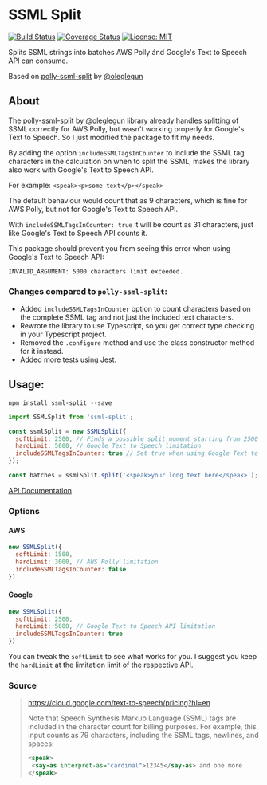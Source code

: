 # SSML Split
[![Build Status](https://img.shields.io/github/workflow/status/jvandenaardweg/ssml-split/Publish%20NPM%20Package)](https://github.com/jvandenaardweg/ssml-split/actions)
[![Coverage Status](https://coveralls.io/repos/github/jvandenaardweg/ssml-split/badge.svg?branch=master)](https://coveralls.io/github/jvandenaardweg/ssml-split?branch=master)
[![License: MIT](https://img.shields.io/badge/License-MIT-green.svg)](https://opensource.org/licenses/MIT)

Splits SSML strings into batches AWS Polly ánd Google's Text to Speech API can consume.

Based on [polly-ssml-split](https://github.com/oleglegun/polly-ssml-split) by [@oleglegun](https://github.com/oleglegun)

## About
The [polly-ssml-split](https://github.com/oleglegun/polly-ssml-split) by [@oleglegun](https://github.com/oleglegun) library already handles splitting of SSML correctly for AWS Polly, but wasn't working properly for Google's Text to Speech. So I just modified the package to fit my needs.

By adding the option `includeSSMLTagsInCounter` to include the SSML tag characters in the calculation on when to split the SSML, makes the library also work with Google's Text to Speech API.

For example:
`<speak><p>some text</p></speak>`

The default behaviour would count that as 9 characters, which is fine for AWS Polly, but not for Google's Text to Speech API.

With `includeSSMLTagsInCounter: true` it will be count as 31 characters, just like Google's Text to Speech API counts it.

This package should prevent you from seeing this error when using Google's Text to Speech API:

```
INVALID_ARGUMENT: 5000 characters limit exceeded.
```

### Changes compared to `polly-ssml-split`:
- Added `includeSSMLTagsInCounter` option to count characters based on the complete SSML tag and not just the included text characters.
- Rewrote the library to use Typescript, so you get correct type checking in your Typescript project.
- Removed the `.configure` method and use the class constructor method for it instead.
- Added more tests using Jest.

## Usage:
```
npm install ssml-split --save
```

```javascript
import SSMLSplit from 'ssml-split';

const ssmlSplit = new SSMLSplit({
  softLimit: 2500, // Finds a possible split moment starting from 2500 characters
  hardLimit: 5000, // Google Text to Speech limitation
  includeSSMLTagsInCounter: true // Set true when using Google Text to Speech API, set to false with AWS Polly
});

const batches = ssmlSplit.split('<speak>your long text here</speak>');
```

[API Documentation](https://github.com/jvandenaardweg/ssml-split/blob/master/API.md)

### Options
#### AWS
```javascript
new SSMLSplit({
  softLimit: 1500,
  hardLimit: 3000, // AWS Polly limitation
  includeSSMLTagsInCounter: false
})
```

#### Google
```javascript
new SSMLSplit({
  softLimit: 2500,
  hardLimit: 5000, // Google Text to Speech API limitation
  includeSSMLTagsInCounter: true
})
```

You can tweak the `softLimit` to see what works for you. I suggest you keep the `hardLimit` at the limitation limit of the respective API.



### Source

> https://cloud.google.com/text-to-speech/pricing?hl=en
>
> Note that Speech Synthesis Markup Language (SSML) tags are included in the character count for billing purposes. For example, this input counts as 79 characters, including the SSML tags, newlines, and spaces:
> ```xml
> <speak>
>  <say-as interpret-as="cardinal">12345</say-as> and one more
> </speak>
> ```
